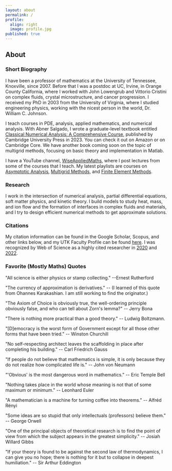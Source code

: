 ```yaml
---
layout: about
permalink: /
profile:
  align: right
  image: profile.jpg
published: true
---
```


## About

### Short Biography
I have been a professor of mathematics at the University of Tennessee, Knoxville, since 2007. Before that I was a postdoc at UC, Irvine, in Orange County California, where I worked with John Lowengrub and Vittorio Cristini on complex fluids, crystal microstructure, and cancer progression. I received my PhD in 2003 from the University of Virginia, where I studied engineering physics, working with the nicest person in the world, Dr. William C. Johnson.

I teach courses in PDE, analysis, applied mathematics, and numerical analysis. With Abner Salgado, I wrote a graduate-level textbook entitled [Classical Numerical Analysis: A Comprehensive Course](https://doi.org/10.1017/9781108942607), published by Cambridge University Press in 2023. You can check it out on Amazon or on Cambridge Core. We have another book coming soon on the topic of multigrid methods, focusing on basic theory and implementation in Matlab.

I have a YouTube channel, [WiseAppliedMaths](http://www.youtube.com/@WiseAppliedMaths), where I post lectures from some of the courses that I teach. My latest playlists are courses on [Asymptotic Analysis](https://youtube.com/playlist?list=PLRC4Oo56zlKnNSCDSSny82UppC2-sCpeW&si=yZ-ix4LtlLVWlb5B), [Multigrid Methods](https://youtube.com/playlist?list=PLRC4Oo56zlKk4oq6_nl38iy_R-12oOXj4&si=x_30AKDhYsrRKxJj), and [Finite Element Methods](https://youtube.com/playlist?list=PLRC4Oo56zlKlDjmHBAFCQTRys9fUQHlr9&si=OPVgf0uRMw7l3mL8).

### Research
I work in the intersection of numerical analysis, partial differential equations, soft matter physics, and kinetic theory. I build models to study heat, mass, and ion flow and the formation of interfaces in complex fluids and materials, and I try to design efficient numerical methods to get approximate solutions.

### Citations
My citation information can be found in the Google Scholar, Scopus, and other links below, and my UTK Faculty Profile can be found [here](https://faculty.utk.edu/Steven.Wise). I was recognized by Web of Science as a highly cited researcher in [2020](https://recognition.webofscience.com/awards/highly-cited/2020/) and [2022](https://recognition.webofscience.com/awards/highly-cited/2022/). 

### Favorite (Mostly Maths) Quotes

"All science is either physics or stamp collecting." --Ernest Rutherford

"The currency of approximation is derivatives." -- (I learned of this quote from Ohannes Karakashian. I am still working to find the originator.)

"The Axiom of Choice is obviously true, the well-ordering principle obviously false, and who can tell about Zorn's lemma?" -- Jerry Bona

"There is nothing more practical than a good theory." -- Ludwig Boltzmann.

"[D]emocracy is the worst form of Government except for all those other forms that have been tried." -- Winston Churchill

"No self-respecting architect leaves the scaffolding in place after completing his building." -- Carl Friedrich Gauss

"If people do not believe that mathematics is simple, it is only because they do not realize how complicated life is." -- John von Neumann

"'Obvious' is the most dangerous word in mathematics." -- Eric Temple Bell

"Nothing takes place in the world whose meaning is not that of some maximum or minimum." -- Leonhard Euler

"A mathematician is a machine for turning coffee into theorems." -- Alfréd Rényi

"Some ideas are so stupid that only intellectuals (professors) believe them." -- George Orwell

"One of the principal objects of theoretical research is to find the point of view from which the subject appears in the greatest simplicity." -- Josiah Willard Gibbs

"If your theory is found to be against the second law of thermodynamics, I can give you no hope; there is nothing for it but to collapse in deepest humiliation." -- Sir Arthur Eddington
